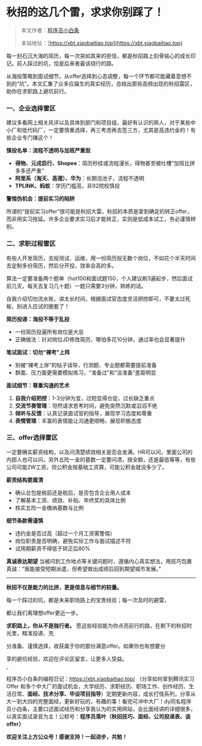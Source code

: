 # 秋招的这几个雷，求求你别踩了！

> 本文作者：[程序员小白条](https://github.com/luoye6)
>
> 本站地址：[https://xbt.xiaobaitiao.top](https://xbt.xiaobaitiao.top)

每一封石沉大海的简历，每一次突如其来的拒信，都是秋招路上刻骨铭心的成长印记。前人踩过的坑，恰是后来者最该绕行的路。

从海投策略到面试细节，从offer选择到心态调整，每一个环节都可能藏着意想不到的“坑”。本文汇集了众多应届生的真实经历，总结出那些高频出现的秋招雷区，助你在求职路上避坑前行。

### 一、企业选择雷区

建议多看网上相关风评以及具体到部门和项目组，最好有认识的熟人，对于某些中小厂和低代码厂，一定要慎重选择，再三考虑再去签三方，尤其是高违约金的！有些企业专门赚这个！

**慎投名单：流程不透明与加班严重型**

- **得物、元戎启行、Shopee**：简历秒挂或流程漫长，得物甚至被吐槽“加班比拼多多还严重”
- **阿里系（淘天、高德）、华为**：长期泡池子，流程不透明
- **TPLINK、蚂蚁**：学历门槛高，非92院校慎投



**警惕伪机会：提前实习的陷阱**

所谓的“提前实习offer”很可能是秋招大雷。秋招的本质是拿到确定的转正offer，而非用实习拖延。许多企业要求实习后才能转正，实则是低成本试工，务必谨慎辨别。

### 二、求职过程雷区

有些人开发简历，去投测试、运维，用一份简历投无数个岗位，不如花个半天时间去定制多份简历，然后分开投，效率会高的多。

算法一定要准备两个题单（hot100和面试题150，个人建议刷3遍起步，然后面试前几天，每天去复习几十题）一题只需要3分钟，熟练的话。

自我介绍切勿流水账，讲太长时间，根据面试官态度灵活把控即可，不要太过死板，别进入应试的圈套了！

**简历投递：海投不等于乱投**

- 一份简历投遍所有岗位是大忌
- 正确做法：针对岗位JD修改简历，哪怕多花10分钟，通过率也会显著提升

**笔试面试：切勿“裸考”上阵**

- 别被“裸考上岸”的帖子误导，行测题、专业题都需要提前准备
- 群面、压力面更需要模拟练习，“准备过”和“没准备”差距明显

**面试细节：尊重沟通的艺术**

1. **自我介绍把控**：1-3分钟为宜，过短显得仓促，过长缺乏重点
2. **交流节奏管理**：坦然请求思考时间，避免突然沉默或滔滔不绝
3. **倾听与反馈**：认真记录面试官的指导，展现学习态度和尊重
4. **表情管理**：丰富的表情能让沟通更顺畅，展现积极态度

### 三、offer选择雷区

一定要确实薪资结构，以及问清楚绩效相关是否会发满，HR可以问，里面公司的内部人也可以问，另外五险一金的基数一定要问清，按全额，还是最低等等，有些公司可能2W工资，但公积金按基础工资算，可能公积金就没多少了。

**薪资结构要厘清**

- 确认总包是税前还是税后，是否包含企业用人成本
- 了解基本工资、绩效、补贴、年终奖的具体比例
- 核实五险一金缴纳基数与比例

**细节条款需谨慎**

- 违约金是否过高（超过一个月工资需警惕）
- 岗位职责是否明确，避免实际工作与面试描述不符
- 试用期薪资不得低于转正后80%

**真诚表达期望**
当被问到工作地点等关键问题时，遵循内心真实想法，用技巧包裹真诚：“我能接受短期派遣，但希望做出成绩后回到期望城市发展。”

------

**秋招不仅是能力的比拼，更是信息与细节的较量。**

每一个踩过的坑，都是未来职场路上的宝贵经验；每一次及时的避雷，

都让我们离理想offer更近一步。

**求职路上，你从不是独行者。**
愿这些经验能为你点亮前行的路，在剩下的秋招时光里，精准投递、充

分准备、谨慎选择，收获属于你的那份满意offer。如果你也有想要分

享的避坑经验，欢迎在评论区留言，让更多人受益。

<img src="https://pic.yupi.icu/5563/202510132030127.png" style="zoom:33%;" />

程序员小白条的编程日记：https://xbt.xiaobaitiao.top/ （分享如何拿到腾讯实习 Offer 和多个中大厂的面试机会，大学经历、求职经历、职场工作、创作经历、生活日常、**面经、技术分享、毕设项目指导**）定期更新内容，成长打怪系列，分享从大一到大四的完整面经，更新好玩的，有趣的事！看完可冲中大厂！dy同名程序员小白条，主要口述面试经历和分享我认为的实用网站，会比面经讲的详细很多，以真实面试录音为主！公粽号：**程序员落叶（秋招技巧、面经、公司投递表、谈offer）**

**欢迎关注上方公众号！感谢支持！一起进步，共勉！**

